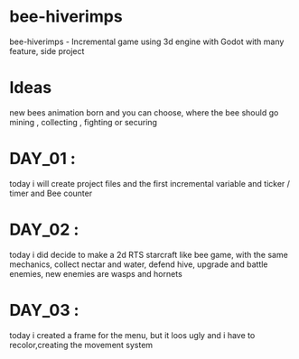 # bee-hiverimps
bee-hiverimps - Incremental game using 3d engine with Godot with many feature, side project
# Ideas
new bees animation born and you can choose, where the bee should go mining , collecting , fighting or securing
# DAY_01 :
today i will create project files and the first incremental variable and ticker / timer and Bee counter
# DAY_02 : 
today i did decide to make a 2d RTS starcraft like bee game, with the same mechanics, collect nectar and water, defend hive, upgrade and battle enemies, new enemies are wasps and hornets
# DAY_03 :
today i created a frame for the menu, but it loos ugly and i have to recolor,creating the movement system

